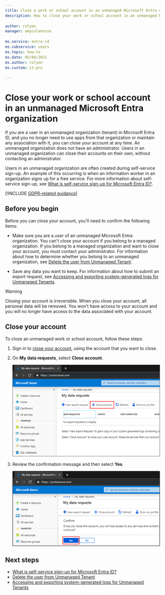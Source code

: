 ```yaml
---
title: Close a work or school account in an unmanaged Microsoft Entra organization
description: How to close your work or school account in an unmanaged Microsoft Entra ID.

author: rolyon
manager: amycolannino

ms.service: entra-id
ms.subservice: users
ms.topic: how-to
ms.date: 05/04/2021
ms.author: rolyon
ms.custom: it-pro

---
```


# Close your work or school account in an unmanaged Microsoft Entra organization

If you are a user in an unmanaged organization (tenant) in Microsoft Entra ID, and you no longer need to use apps from that organization or maintain any association with it, you can close your account at any time. An unmanaged organization does not have an administrator. Users in an unmanaged organization can close their accounts on their own, without contacting an administrator.

Users in an unmanaged organization are often created during self-service sign-up. An example of this occurring is when an information worker in an organization signs up for a free service. For more information about self-service sign-up, see [What is self-service sign-up for Microsoft Entra ID?](directory-self-service-signup.md).

[!INCLUDE [GDPR-related guidance](~/includes/azure-docs-pr/gdpr-intro-sentence.md)]

## Before you begin

Before you can close your account, you'll need to confirm the following items:

* Make sure you are a user of an unmanaged Microsoft Entra organization. You can't close your account if you belong to a managed organization. If you belong to a managed organization and want to close your account, you must contact your administrator. For information about how to determine whether you belong to an unmanaged organization, see [Delete the user from Unmanaged Tenant](/power-automate/privacy-dsr-delete#delete-the-user-from-unmanaged-tenant).

* Save any data you want to keep. For information about how to submit an export request, see [Accessing and exporting system-generated logs for Unmanaged Tenants](/power-platform/admin/powerapps-privacy-dsr-guide-systemlogs#accessing-and-exporting-system-generated-logs-for-unmanaged-tenants).

> [!WARNING]
> Closing your account is irreversible. When you close your account, all personal data will be removed. You won't have access to your account and you will no longer have access to the data associated with your account.

## Close your account

To close an unmanaged work or school account, follow these steps:

1. Sign in to [close your account](https://portal.azure.com/#blade/Microsoft_AAD_IAM/PrivacyDataRequests), using the account that you want to close.

1. On **My data requests**, select **Close account**.

    ![My data requests - Close account](./media/users-close-account/close-account.png)

1. Review the confirmation message and then select **Yes**.

    ![My data requests - Confirm close](./media/users-close-account/confirm-close.png)

## Next steps

- [What is self-service sign-up for Microsoft Entra ID?](directory-self-service-signup.md)
- [Delete the user from Unmanaged Tenant](/power-automate/privacy-dsr-delete#delete-the-user-from-unmanaged-tenant)
- [Accessing and exporting system-generated logs for Unmanaged Tenants](/power-platform/admin/powerapps-privacy-dsr-guide-systemlogs#accessing-and-exporting-system-generated-logs-for-unmanaged-tenants)
